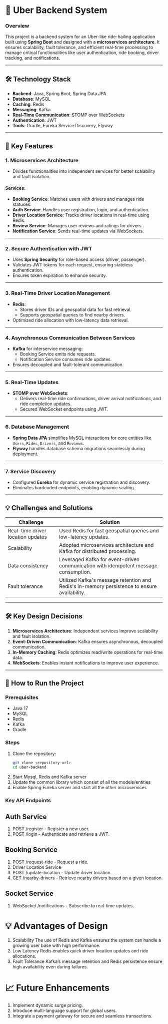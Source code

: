 # 🚗 Uber Backend System

### **Overview**  
This project is a backend system for an Uber-like ride-hailing application built using **Spring Boot** and designed with a **microservices architecture**. It ensures scalability, fault tolerance, and efficient real-time processing to manage critical functionalities like user authentication, ride booking, driver tracking, and notifications.  

---

## 🛠️ Technology Stack  
- **Backend**: Java, Spring Boot, Spring Data JPA  
- **Database**: MySQL  
- **Caching**: Redis  
- **Messaging**: Kafka  
- **Real-Time Communication**: STOMP over WebSockets  
- **Authentication**: JWT  
- **Tools**: Gradle, Eureka Service Discovery, Flyway  

---

## 🚀 Key Features  
### 1. **Microservices Architecture**  
- Divides functionalities into independent services for better scalability and fault isolation.  

#### Services:  
- **Booking Service**: Matches users with drivers and manages ride statuses.  
- **Auth Service**: Handles user registration, login, and authentication.  
- **Driver Location Service**: Tracks driver locations in real-time using Redis.  
- **Review Service**: Manages user reviews and ratings for drivers.  
- **Notification Service**: Sends real-time updates via WebSockets.  

---

### 2. **Secure Authentication with JWT**  
- Uses **Spring Security** for role-based access (driver, passenger).  
- Validates JWT tokens for each request, ensuring stateless authentication.  
- Ensures token expiration to enhance security.  

---

### 3. **Real-Time Driver Location Management**  
- **Redis**:  
  - Stores driver IDs and geospatial data for fast retrieval.  
  - Supports geospatial queries to find nearby drivers.  
- Optimized ride allocation with low-latency data retrieval.  

---

### 4. **Asynchronous Communication Between Services**  
- **Kafka** for interservice messaging:  
  - Booking Service emits ride requests.  
  - Notification Service consumes ride updates.  
- Ensures decoupled and fault-tolerant communication.  

---

### 5. **Real-Time Updates**  
- **STOMP over WebSockets**:  
  - Delivers real-time ride confirmations, driver arrival notifications, and ride completion updates.  
  - Secured WebSocket endpoints using JWT.  

---

### 6. **Database Management**  
- **Spring Data JPA** simplifies MySQL interactions for core entities like `Users`, `Rides`, `Drivers`, and `Reviews`.  
- **Flyway** handles database schema migrations seamlessly during deployment.  

---

### 7. **Service Discovery**  
- Configured **Eureka** for dynamic service registration and discovery.  
- Eliminates hardcoded endpoints, enabling dynamic scaling.  

---

## 💡 Challenges and Solutions  
| **Challenge**                | **Solution**                                                                                     |  
|-------------------------------|-------------------------------------------------------------------------------------------------|  
| Real-time driver location updates | Used Redis for fast geospatial queries and low-latency updates.                                 |  
| Scalability                  | Adopted microservices architecture and Kafka for distributed processing.                        |  
| Data consistency             | Leveraged Kafka for event-driven communication with idempotent message consumption.            |  
| Fault tolerance              | Utilized Kafka's message retention and Redis's in-memory persistence to ensure availability.    |  

---

## 🛠️ Key Design Decisions  
1. **Microservices Architecture**: Independent services improve scalability and fault isolation.  
2. **Event-Driven Communication**: Kafka ensures asynchronous, decoupled communication.  
3. **In-Memory Caching**: Redis optimizes read/write operations for real-time data.  
4. **WebSockets**: Enables instant notifications to improve user experience.  

---

## 🧭 How to Run the Project  

### **Prerequisites**  
- Java 17  
- MySQL  
- Redis  
- Kafka  
- Gradle  

### **Steps**  
1. Clone the repository:  
   ```bash  
   git clone <repository-url>  
   cd uber-backend  
2. Start Mysql, Redis and Kafka server
3. Update the common library which consist of all the models/entities
4. Enable Spring Eureka server and start all the other microservices

### **Key API Endpoints**
## Auth Service
1. POST /register - Register a new user.
2. POST /login - Authenticate and retrieve a JWT.
## Booking Service
1. POST /request-ride - Request a ride.
2. Driver Location Service
3. POST /update-location - Update driver location.
4. GET /nearby-drivers - Retrieve nearby drivers based on a given location.
## Socket Service
1. WebSocket /notifications - Subscribe to real-time updates.
# 💡 Advantages of Design
1. Scalability
The use of Redis and Kafka ensures the system can handle a growing user base with high performance.
2. Low Latency
Redis enables quick driver location updates and ride allocations.
3. Fault Tolerance
Kafka’s message retention and Redis persistence ensure high availability even during failures.
# 📈 Future Enhancements
1. Implement dynamic surge pricing.
2. Introduce multi-language support for global users.
3. Integrate a payment gateway for secure and seamless transactions.
